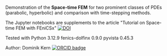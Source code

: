 Demonstration of the **Space-time FEM** for two prominent classes of PDEs (parabolic, hyperbolic) and comparison with time-stepping methods.

The Jupyter notebooks are supplements to the article "Tutorial on Space-time FEM with FEniCSx" 
[![DOI](https://zenodo.org/badge/DOI/10.5281/zenodo.16761463.svg)](https://doi.org/10.5281/zenodo.16761463)

Tested with
Python 		3.12.9
fenics-dolfinx 	0.9.0
pyvista 	0.45.3

Author: Dominik Kern [![ORCID badge](https://img.shields.io/badge/ORCID-0000-0002-1958-2982-a6ce39?logo=orcid&logoColor=white)](https://orcid.org/0000-0002-1958-2982)
